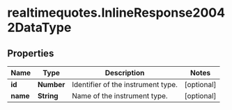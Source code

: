 # realtimequotes.InlineResponse20042DataType

## Properties

Name | Type | Description | Notes
------------ | ------------- | ------------- | -------------
**id** | **Number** | Identifier of the instrument type. | [optional] 
**name** | **String** | Name of the instrument type. | [optional] 



